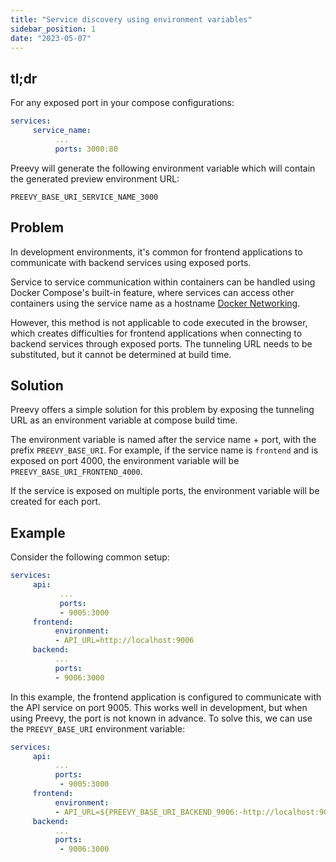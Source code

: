 ```yaml
---
title: "Service discovery using environment variables"
sidebar_position: 1
date: "2023-05-07"
---
```


## tl;dr

For any exposed port in your compose configurations:

```yaml
services:
     service_name:
          ...
          ports: 3000:80
```

Preevy will generate the following environment variable which will contain the generated preview environment URL:

`PREEVY_BASE_URI_SERVICE_NAME_3000`

## Problem

In development environments, it's common for frontend applications to communicate with backend services using exposed ports.  

Service to service communication within containers can be handled using Docker Compose's built-in feature, where services can access other containers using the service name as a hostname [Docker Networking](https://docs.docker.com/compose/networking/).   

However, this method is not applicable to code executed in the browser, which creates difficulties for frontend applications when connecting to backend services through exposed ports. The tunneling URL needs to be substituted, but it cannot be determined at build time.
## Solution

Preevy offers a simple solution for this problem by exposing the tunneling URL as an environment variable at compose build time.   

The environment variable is named after the service name + port, with the prefix `PREEVY_BASE_URI`. For example, if the service name is `frontend` and is exposed on port 4000, the environment variable will be `PREEVY_BASE_URI_FRONTEND_4000`.

If the service is exposed on multiple ports, the environment variable will be created for each port.

## Example

Consider the following common setup:

```yaml
services:
     api:
           ...
           ports:
           - 9005:3000
     frontend:
          environment:
          - API_URL=http://localhost:9006
     backend:
          ...
          ports:
          - 9006:3000
```

In this example, the frontend application is configured to communicate with the API service on port 9005. This works well in development, but when using Preevy, the port is not known in advance. To solve this, we can use the `PREEVY_BASE_URI` environment variable:

```yaml
services:
     api:
          ...
          ports:
           - 9005:3000
     frontend:
          environment:
          - API_URL=${PREEVY_BASE_URI_BACKEND_9006:-http://localhost:9006}
     backend:
          ...
          ports:
           - 9006:3000
```
